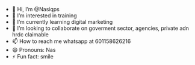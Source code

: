 - 👋 Hi, I’m @Nasiqps
- 👀 I’m interested in training
- 🌱 I’m currently learning digital marketing
- 💞️ I’m looking to collaborate on goverment sector, agencies, private adn hrdc claimable
- 📫 How to reach me whatsapp at 601158626216
- 😄 Pronouns: Nas
- ⚡ Fun fact: smile

<!---
Nasiqps/Nasiqps is a ✨ special ✨ repository because its `README.md` (this file) appears on your GitHub profile.
You can click the Preview link to take a look at your changes.
--->
